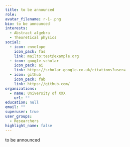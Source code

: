 ```yaml
---
title: to be announced
role: 
avatar_filename: r-1-.png
bio: to be announced
interests:
  - Abstract algebra
  - Theoretical physics
social:
  - icon: envelope
    icon_pack: fas
    link: mailto:test@example.org
  - icon: google-scholar
    icon_pack: ai
    link: https://scholar.google.co.uk/citations?user=
  - icon: github
    icon_pack: fab
    link: https://github.com/
organizations:
  - name: University of XXX
    url: ""
education: null
email: ""
superuser: true
user_groups:
  - Researchers
highlight_name: false
---
```

to be announced